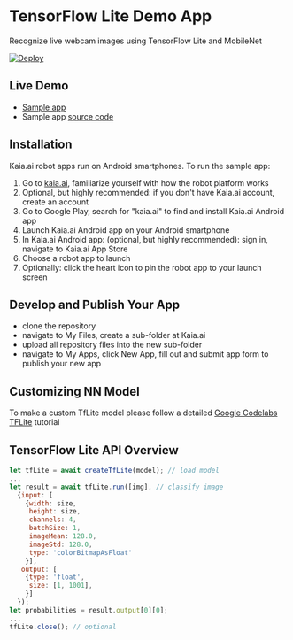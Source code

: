 # TensorFlow Lite Demo App
Recognize live webcam images using TensorFlow Lite and MobileNet

[![Deploy](https://www.oomwoo.com/wp-content/uploads/2018/11/deploy.png)](https://kaia.ai/deploy)

## Live Demo
- [Sample app](https://kaia.ai/view-app/5bbaccffa2f5f31d466259b6)
- Sample app [source code](https://github.com/kaiaai/tree/master/tensorflow-lite)

## Installation
Kaia.ai robot apps run on Android smartphones. To run the sample app:
1. Go to [kaia.ai](https://kaia.ai/), familiarize yourself with how the robot platform works
2. Optional, but highly recommended: if you don't have Kaia.ai account, create an account
3. Go to Google Play, search for "kaia.ai" to find and install Kaia.ai Android app
4. Launch Kaia.ai Android app on your Android smartphone
5. In Kaia.ai Android app: (optional, but highly recommended): sign in, navigate to Kaia.ai App Store
6. Choose a robot app to launch
7. Optionally: click the heart icon to pin the robot app to your launch screen 

## Develop and Publish Your App
- clone the repository
- navigate to My Files, create a sub-folder at Kaia.ai
- upload all repository files into the new sub-folder
- navigate to My Apps, click New App, fill out and submit app form to publish your new app

## Customizing NN Model
To make a custom TfLite model please follow a detailed [Google Codelabs TFLite](https://codelabs.developers.google.com/codelabs/tensorflow-for-poets-2-tflite/index.html#0) tutorial

## TensorFlow Lite API Overview
```js
let tfLite = await createTfLite(model); // load model
...
let result = await tfLite.run([img], // classify image
  {input: [
    {width: size,
     height: size,
     channels: 4,
     batchSize: 1,
     imageMean: 128.0,
     imageStd: 128.0,
     type: 'colorBitmapAsFloat'
    }],
   output: [
    {type: 'float',
     size: [1, 1001],
    }]
  });
let probabilities = result.output[0][0];
...
tfLite.close(); // optional
````
